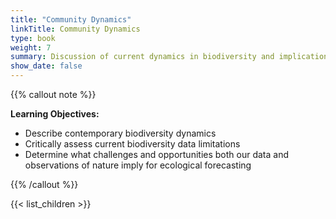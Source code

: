 ```yaml
---
title: "Community Dynamics"
linkTitle: Community Dynamics
type: book
weight: 7
summary: Discussion of current dynamics in biodiversity and implications for forecasting
show_date: false
---
```


{{% callout note %}}

**Learning Objectives:**
* Describe contemporary biodiversity dynamics
* Critically assess current biodiversity data limitations
* Determine what challenges and opportunities both our data and observations of nature imply for ecological forecasting 

{{% /callout %}}

{{< list_children >}}
